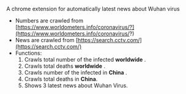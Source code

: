 A chrome extension for automatically latest news about Wuhan virus

- Numbers are crawled from [https://www.worldometers.info/coronavirus/?](https://www.worldometers.info/coronavirus/?)
- News are crawled from [https://search.cctv.com/](https://search.cctv.com/)
- Functions:
    1. Crawls total number of the infected **worldwide** .
    2. Crawls total deaths **worldwide** .
    3. Crawls number of the infected in **China** .
    4. Crawls total deaths in **China**.
    5. Shows 3 latest news about Wuhan Virus. 
